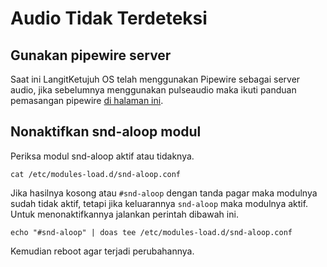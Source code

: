 # Audio Tidak Terdeteksi

## Gunakan pipewire server

Saat ini LangitKetujuh OS telah menggunakan Pipewire sebagai server audio, jika sebelumnya menggunakan pulseaudio maka ikuti panduan pemasangan pipewire [di halaman ini](../aplikasi/pipewire.html#memasang-pipewire).

## Nonaktifkan snd-aloop modul

Periksa modul snd-aloop aktif atau tidaknya.

```
cat /etc/modules-load.d/snd-aloop.conf
```

Jika hasilnya kosong atau `#snd-aloop` dengan tanda pagar maka modulnya sudah tidak aktif, tetapi jika keluarannya `snd-aloop` maka modulnya aktif. Untuk menonaktifkannya jalankan perintah dibawah ini.

```
echo "#snd-aloop" | doas tee /etc/modules-load.d/snd-aloop.conf
```

Kemudian reboot agar terjadi perubahannya.
